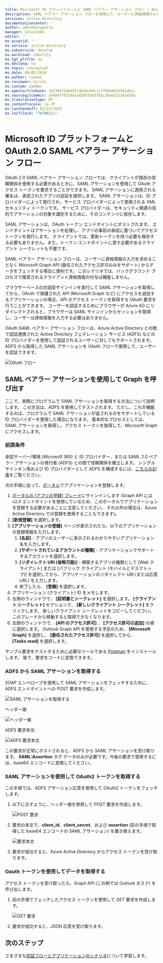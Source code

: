 ```yaml
---
title: Microsoft ID プラットフォームと SAML ベアラー アサーション フロー | Azure
description: SAML ベアラー アサーション フローを使用して、ユーザーに資格情報の入力を求めずに Microsoft Graph からデータをフェッチする方法について説明します。
services: active-directory
documentationcenter: ''
author: umeshbarapatre
manager: CelesteDG
editor: ''
ms.assetid: ''
ms.service: active-directory
ms.subservice: develop
ms.workload: identity
ms.tgt_pltfrm: na
ms.devlang: na
ms.topic: conceptual
ms.date: 08/05/2019
ms.author: ryanwi
ms.reviewer: hirsin
ms.custom: aaddev
ms.openlocfilehash: 16f30473ded5f1de5dc94c1cff9da96165b1a01c
ms.sourcegitcommit: af6847f555841e838f245ff92c38ae512261426a
ms.translationtype: HT
ms.contentlocale: ja-JP
ms.lasthandoff: 01/23/2020
ms.locfileid: "76700211"
---
```

# <a name="microsoft-identity-platform-and-oauth-20-saml-bearer-assertion-flow"></a>Microsoft ID プラットフォームと OAuth 2.0 SAML ベアラー アサーション フロー
OAuth 2.0 SAML ベアラー アサーション フローでは、クライアントが既存の信頼関係を使用する必要があるときに、SAML アサーションを使用して OAuth アクセス トークンを要求することができます。 SAML アサーションに適用される署名は、承認されたアプリの認証を提供します。 SAML アサーションは、ID プロバイダーによって発行され、サービス プロバイダーによって使用される XML セキュリティ トークンです。 サービス プロバイダーは、セキュリティ関連の目的でアサーションの対象を識別するために、そのコンテンツに依存します。

SAML アサーションは、OAuth トークン エンドポイントにポストされます。  エンドポイントはアサーションを処理し、アプリの事前の承認に基づいてアクセス トークンを発行します。 クライアントでは、更新トークンを持つ必要も保存する必要もありません。また、トークン エンドポイントに渡す必要があるクライアント シークレットも不要です。

SAML ベアラー アサーション フローは、ユーザーに資格情報の入力を求めることなく Microsoft Graph API (委任されたアクセス許可のみをサポート) からデータをフェッチする場合に便利です。 このシナリオでは、バックグラウンド プロセスで推奨されるクライアント資格情報の付与は機能しません。

ブラウザーベースの対話型サインインを実行して SAML アサーションを取得してから、OAuth で保護された API (Microsoft Graph など) にアクセスを追加するアプリケーションの場合、API のアクセス トークンを取得する OAuth 要求を行うことができます。 ユーザーを認証するためにブラウザーが Azure AD にリダイレクトされると、ブラウザーは SAML サインインからセッションを取得し、ユーザーは資格情報を入力する必要はありません。

OAuth SAML ベアラー アサーション フローは、Azure Active Directory との間で認証連携された Active Directory フェデレーション サービス (ADFS) などの ID プロバイダーを使用して認証されるユーザーに対してもサポートされます。  ADFS から取得した SAML アサーションを OAuth フローで使用して、ユーザーを認証できます。

![OAuth フロー](./media/v2-saml-bearer-assertion/1.png)

## <a name="call-graph-using-saml-bearer-assertion"></a>SAML ベアラー アサーションを使用して Graph を呼び出す
ここで、実際にプログラムで SAML アサーションを取得する方法について説明します。 この方法は、ADFS を使用してテストされます。 ただし、これが機能するのは、プログラムで SAML アサーションが返されるのをサポートしている ID プロバイダーを使用した場合になります。 基本的なプロセスとしては、SAML アサーションを取得し、アクセス トークンを取得して、Microsoft Graph にアクセスします。

### <a name="prerequisites"></a>前提条件

承認サーバー/環境 (Microsoft 365) と ID プロバイダー、または SAML 2.0 ベアラー アサーションの発行者 (ADFS) との間で信頼関係を確立します。 シングル サインオン用および ID プロバイダーとして ADFS を構成するには、[こちらの記事](https://blogs.technet.microsoft.com/canitpro/2015/09/11/step-by-step-setting-up-ad-fs-and-enabling-single-sign-on-to-office-365/)をご覧ください。

次の手順に従って、[ポータル](https://ms.portal.azure.com/#blade/Microsoft_AAD_RegisteredApps/ApplicationsListBlade)でアプリケーションを登録します。
1. [ポータルの [アプリの登録] ブレード](https://ms.portal.azure.com/#blade/Microsoft_AAD_RegisteredApps/ApplicationsListBlade)にサインインします (Graph API には v2.0 エンドポイントを使用しているため、このポータルでアプリケーションを登録する必要があることに注意してください。 それ以外の場合は、Azure Active Directory での登録を使用することもできます)。 
1. **[新規登録]** を選択します。
1. **[アプリケーションの登録]** ページが表示されたら、以下のアプリケーションの登録情報を入力します。 
    1. **[名前]** - アプリのユーザーに表示されるわかりやすいアプリケーション名を入力します。
    1. **[サポートされているアカウントの種類]** - アプリケーションでサポートするアカウントを選択します。
    1. **[リダイレクト URI (省略可能)]** - 構築するアプリの種類として [Web クライアント] または [パブリック クライアント (モバイルとデスクトップ)] を選択してから、アプリケーションのリダイレクト URI (または応答 URL) を入力します。
    1. 終了したら、 **[登録]** を選択します。
1. アプリケーション (クライアント) ID をメモします。
1. 左側のウィンドウで、 **[証明書とシークレット]** を選択します。 **[クライアント シークレット]** セクションで、 **[新しいクライアント シークレット]** をクリックします。 新しいクライアント シークレットをコピーしてください。このブレードから移動すると取得できなくなります。
1. 左側のウィンドウで、 **[API のアクセス許可]** 、 **[アクセス許可の追加]** の順に選択します。 Outlook Graph API を使用する予定のため、 **[Microsoft Graph]** を選択し、 **[委任されたアクセス許可]** を選択してから、 **[Tasks.read]** を選択します。 

サンプル要求をテストするために必要なツールである [Postman](https://www.getpostman.com/) をインストールします。  後で、要求をコードに変換できます。

### <a name="get-the-saml-assertion-from-adfs"></a>ADFS から SAML アサーションを取得する
SOAP エンベロープを使用して SAML アサーションをフェッチするために、ADFS エンドポイントへの POST 要求を作成します。

![SAML アサーションを取得する](./media/v2-saml-bearer-assertion/2.png)

ヘッダー値:

![ヘッダー値](./media/v2-saml-bearer-assertion/3.png)

ADFS 要求本文:

![ADFS 要求本文](./media/v2-saml-bearer-assertion/4.png)

この要求が正常にポストされると、ADFS から SAML アサーションを受け取ります。 **SAML:Assertion** タグ データのみが必要です。今後の要求で使用するには、base64 エンコードに変換してください。

### <a name="get-the-oauth2-token-using-the-saml-assertion"></a>SAML アサーションを使用して OAuth2 トークンを取得する 
この手順では、ADFS アサーション応答を使用して OAuth2 トークンをフェッチします。

1. 以下に示すように、ヘッダー値を使用して POST 要求を作成します。

    ![POST 要求](./media/v2-saml-bearer-assertion/5.png)
1. 要求の本文で、**client_id**、**client_secret**、および **assertion** (前の手順で取得した base64 エンコードの SAML アサーション) を置き換えます。

    ![要求本文](./media/v2-saml-bearer-assertion/6.png)
1. 要求が成功すると、Azure Active Directory からアクセス トークンを受け取ります。

### <a name="get-the-data-with-the-oauth-token"></a>Oauth トークンを使用してデータを取得する

アクセス トークンを受け取ったら、Graph API (この例では Outlook タスク) を呼び出します。 

1. 前の手順でフェッチしたアクセス トークンを使用して GET 要求を作成します。

    ![GET 要求](./media/v2-saml-bearer-assertion/7.png)

1. 要求が成功すると、JSON 応答を受け取ります。

## <a name="next-steps"></a>次のステップ

さまざまな[認証フローとアプリケーションのシナリオ](authentication-flows-app-scenarios.md)について学習します。